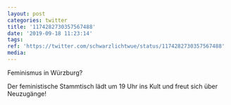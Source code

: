 ```yaml
---
layout: post
categories: twitter
title: '1174282730357567488'
date: '2019-09-18 11:23:14'
tags: 
ref: 'https://twitter.com/schwarzlichtwue/status/1174282730357567488'
media:
---
```

Feminismus in Würzburg?

Der feministische Stammtisch lädt um 19 Uhr ins Kult und freut sich über Neuzugänge! 